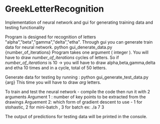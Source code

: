 # GreekLetterRecognition
 Implementation of neural network and gui for generating training data and testing functionality
 
 Program is designed for recognition of letters "alpha","beta","gamma","delta","etha".
 Through gui you can generate train data for neural network. 
    python gui_denerate_data.py {number_of_iterations}
 Program takes one argument ( integer ). You will have to draw *number_of_iterations* cycles of letters.
 So if *number_of_iterations* is 10 -> you will have to draw alpha,beta,gamma,delta and etha 10 times and in a cycle, total of 50 letters.
 
Generate data for testing by running : 
  python gui_generate_test_data.py {arg}
This time you will have to draw  *arg* letters.

To train and test the neural network - compile the code then run it with 2 arguments
 Argument 1 : number of key points to be extracted from the drawings
 Arguement 2: which form of gradient descent to use - 1 for stohastic, 2 for mini-batch , 3 for batch
ex:
./a 7 3

The output of predictions for testing data will be printed in the console.
  
  
